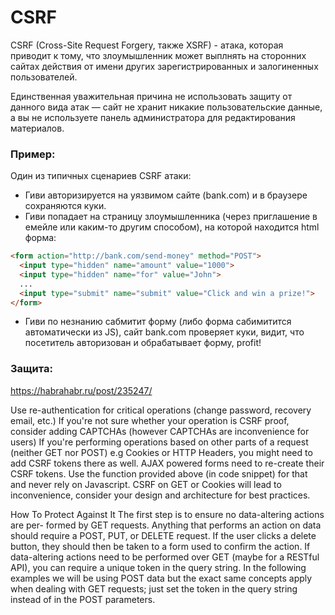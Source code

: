 # CSRF

CSRF (Cross-Site Request Forgery, также XSRF) - атака, которая приводит к тому, что злоумышленник может выплнять на сторонних сайтах действия от имени других зарегистрированных и залогиненных пользователей. 

Единственная уважительная причина не использовать защиту от данного вида атак — сайт не хранит никакие пользовательские данные, а вы не используете панель администратора для редактирования материалов.

### Пример:
Один из типичных сценариев CSRF атаки:

* Гиви авторизируется на уязвимом сайте (bank.com) и в браузере сохраняются куки.
* Гиви попадает на страницу злоумышленника (через приглашение в емейле или каким-то другим способом), на которой находится html форма:

```html
<form action="http://bank.com/send-money" method="POST">
  <input type="hidden" name="amount" value="1000">
  <input type="hidden" name="for" value="John">
  ...
  <input type="submit" name="submit" value="Click and win a prize!">
</form>
```

* Гиви по незнанию сабмитит форму (либо форма сабимитится автоматически из JS), cайт bank.com проверяет куки, видит, что посетитель авторизован и обрабатывает форму, profit!


### Защита:
https://habrahabr.ru/post/235247/


Use re-authentication for critical operations (change password, recovery email, etc.)
If you're not sure whether your operation is CSRF proof, consider adding CAPTCHAs (however CAPTCHAs are inconvenience for users)
If you're performing operations based on other parts of a request (neither GET nor POST) e.g Cookies or HTTP Headers, you might need to add CSRF tokens there as well.
AJAX powered forms need to re-create their CSRF tokens. Use the function provided above (in code snippet) for that and never rely on Javascript.
CSRF on GET or Cookies will lead to inconvenience, consider your design and architecture for best practices.

How To Protect Against It
The first step is to ensure no data-altering actions are per-
formed by GET requests. Anything that performs an action
on data should require a POST, PUT, or DELETE request. If
the user clicks a delete button, they should then be taken to a
form used to confirm the action. If data-altering actions need
to be performed over GET (maybe for a RESTful API), you can
require a unique token in the query string. In the following
examples we will be using POST data but the exact same
concepts apply when dealing with GET requests; just set the
token in the query string instead of in the POST parameters.